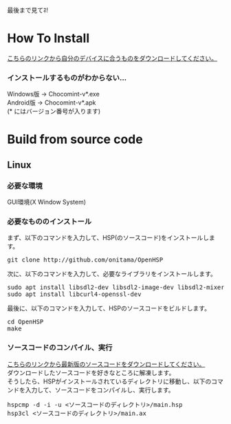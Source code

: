 最後まで見てﾈ!
# How To Install
[こちらのリンクから自分のデバイスに合うものをダウンロードしてください。](https://github.com/nennneko5787/ChocoMint/releases/latest)
### インストールするものがわからない...
Windows版 -> Chocomint-v*.exe  
Android版 -> Chocomint-v*.apk  
(* にはバージョン番号が入ります)
# Build from source code
## Linux
### 必要な環境
GUI環境(X Window System)
### 必要なもののインストール
まず、以下のコマンドを入力して、HSP(のソースコード)をインストールします。  
<pre>
git clone http://github.com/onitama/OpenHSP
</pre>
次に、以下のコマンドを入力して、必要なライブラリをインストールします。
<pre>
sudo apt install libsdl2-dev libsdl2-image-dev libsdl2-mixer-dev libsdl2-ttf-dev
sudo apt install libcurl4-openssl-dev
</pre>
最後に、以下のコマンドを入力して、HSPのソースコードをビルドします。
<pre>
cd OpenHSP
make
</pre>
### ソースコードのコンパイル、実行
[こちらのリンクから最新版のソースコードをダウンロードしてください。](https://github.com/nennneko5787/ChocoMint/archive/refs/heads/main.zip)  
ダウンロードしたソースコードを好きなところに解凍します。  
そうしたら、HSPがインストールされているディレクトリに移動し、以下のコマンドを入力して、ソースコードをコンパイルし、実行します。
<pre>
hspcmp -d -i -u <ソースコードのディレクトリ>/main.hsp
hsp3cl <ソースコードのディレクトリ>/main.ax
</pre>

